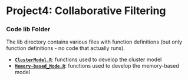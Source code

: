 # Project4: Collaborative Filtering

### Code lib Folder

The lib directory contains various files with function definitions (but only function definitions - no code that actually runs).
+ [**`ClusterModel.R`**](ClusterModel.R): functions used to develop the cluster model  
+ [**`Memory-based_Mode.R`**]("Memory-based_Model.R"): functions used to develop the memory-based model
